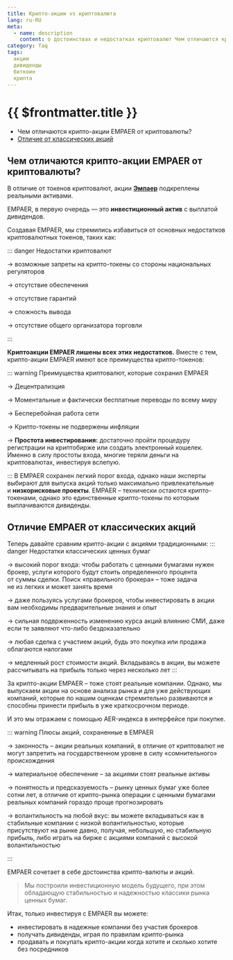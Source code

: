 ```yaml
---
title: Крипто-акции vs криптовалюта 
lang: ru-RU
meta:
  - name: description
    content: о достоинствах и недостатках криптовалют Чем отличаются крипто-акции EMPAER от криптовалюты и классических акций?
category: faq
tags: 
  акции 
  дивиденды
  биткоин 
  крипта
---
```



# {{ $frontmatter.title }}

* Чем отличаются крипто-акции EMPAER от криптовалюты?
* [Отличие от классических акций](#%D0%BE%D1%82%D0%BB%D0%B8%D1%87%D0%B8%D0%B5-empaer-%D0%BE%D1%82-%D0%BA%D0%BB%D0%B0%D1%81%D1%81%D0%B8%D1%87%D0%B5%D1%81%D0%BA%D0%B8%D1%85-%D0%B0%D0%BA%D1%86%D0%B8%D0%B8)

## Чем отличаются крипто-акции EMPAER от криптовалюты? <Badge text="?" type="warning"/>

 В отличие от токенов криптовалют, акции **[Эмпаер](https://empaer.capital)** подкреплены реальными активами.

EMPAER, в первую очередь — это **инвестиционный актив** с выплатой дивидендов.

Создавая EMPAER, мы стремились избавиться от&#160;основных недостатков криптовалютных токенов, таких как:

::: danger Недостатки криптовалют

 &#8594;  возможные запреты на крипто-токены со&#160;стороны национальных регуляторов

  &#8594;  отсутствие обеспечения
  
  &#8594;  отсутствие гарантий
  
  &#8594;  cложность вывода
  
  &#8594;  отсутствие общего организатора торговли
  
:::

**Криптоакции EMPAER лишены всех этих недостатков.** Вместе с тем, крипто-акции EMPAER имеют все преимущества крипто-токенов:

::: warning Преимущества криптовалют, которые сохранил EMPAER

 &#8594;  Децентрализция

  &#8594;  Моментальные и фактически бесплатные переводы по всему миру
  
  &#8594;  Бесперебойная работа сети

  &#8594;  Крипто-токены не подвержены инфляции

  &#8594; **Простота инвестирования:** достаточно пройти процедуру регистрации на криптобирже или создать электронный кошелек. Именно в силу простоты входа, многие теряли деньги на криптовалютах, инвестируя вслепую.

:::
В EMPAER сохранен легкий порог входа, однако наши&#160;эксперты выбирают для выпуска акций только максимально привлекательные и&#160;**низкорисковые проекты**. EMPAER – технически остаются крипто-токенами, однако это единственные крипто-токены по которым выплачиваются дивиденды.

## Отличие EMPAER от классических акций <Badge text="?" type="warning"/>

Теперь давайте сравним крипто-акции с акциями традиционными:
::: danger Недостатки классических ценных бумаг

 &#8594;  высокий порог входа: чтобы работать с&#160;ценными бумагами нужен брокер, услуги которого будут стоить определенного процента от&#160;суммы сделки. Поиск «правильного брокера» – тоже задача не&#160;из&#160;легких и&#160;может занять время

 &#8594;   даже пользуясь услугами брокеров, чтобы инвестировать в акции вам необходимы предварительные знания и опыт

  &#8594;   сильная подврженность изменению курса акций влиянию СМИ, даже если&#160;те заявляют что-либо бездоказательно
  
  &#8594;  любая сделка с участием акций, будь это покупка или продажа облагаются налогами

  &#8594; медленный рост стоимости акций. Вкладываясь в акции, вы можете рассчитывать на прибыль только через несколько лет
:::

За крипто-акции EMPAER – тоже стоят реальные компании. Однако, мы выпускаем акции на основе анализа рынка и для уже действующих компаний, которые по нашим оценкам стремительно развиваются и способны принести прибыль в уже краткосрочном периоде.

И это мы отражаем с помощью AER-индекса в интерфейсе при покупке.

::: warning Плюсы акций, сохраненные в EMPAER

 &#8594;  законность – акции реальных компаний, в отличие от криптовалют не могут запретить на государственном уровне в силу  «сомнительного» происхождения

  &#8594;  материальное обеспечение – за акциями стоят реальные активы
  
  &#8594;  понятность и предсказуемость – рынку ценных бумаг уже более сотни лет, в отличие от крипто-рынка операции с ценными бумагами реальных компаний гораздо проще прогнозировать

  &#8594;  волантильность на любой вкус: вы можете вкладываться как в стабильные компании с низкой волантильностью, которые присутствуют на рынке давно, получая, небольшую, но стабильную прибыль, либо играть на бирже с акциями компаний с высокой волантильностью

:::

EMPAER сочетает в себе достоинства крипто-валюты и акций.

> Мы построили инвестиционную модель будущего, при этом обладающую стабильностью и надежностью классики рынка ценных бумаг.

Итак, только инвестируя с EMPAER вы можете:

* инвестировать в надежные компании без участия брокеров
* получать дивиденды, играя по правилам крипто-рынка
* продавать и покупать крипто-акции когда хотите и сколько хотите без посредников
